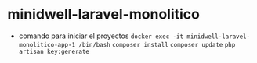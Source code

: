 # minidwell-laravel-monolitico

* comando para iniciar el proyectos
``` docker exec -it minidwell-laravel-monolitico-app-1 /bin/bash ```
``` composer install ```
``` composer update ```
``` php artisan key:generate ```

